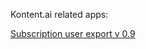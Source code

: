 Kontent.ai related apps:

[Subscription user export v 0.9](https://nestratsa.sk/temp/kontent/subscription_user_export.html)
